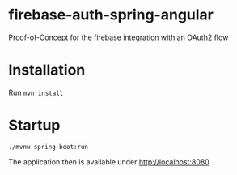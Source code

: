 # firebase-auth-spring-angular
Proof-of-Concept for the firebase integration with an OAuth2 flow

# Installation
Run `mvn install`

# Startup
`./mvnw spring-boot:run`

The application then is available under [http://localhost:8080](http://localhost:8080)
